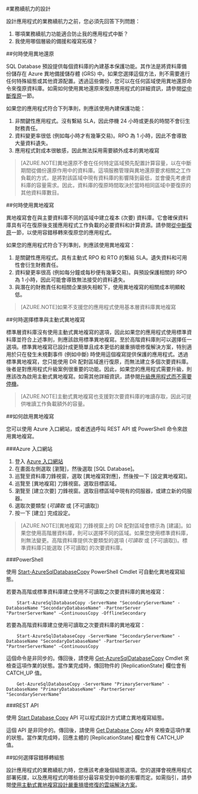 <properties 
   pageTitle="SQL Database 的業務續航力設計" 
   description="選擇指引：本節提供如何選擇應使用之 BCDR 功能及何時使用的指引。其中包括使用 SQL DB 會自動取得之功能的說明。"
   services="sql-database" 
   documentationCenter="" 
   authors="elfisher" 
   manager="jeffreyg" 
   editor="monicar"/>

<tags
   ms.service="sql-database"
   ms.devlang="NA"
   ms.topic="article"
   ms.tgt_pltfrm="NA"
   ms.workload="data-management" 
   ms.date="04/13/2015"
   ms.author="elfish"/>

#業務續航力的設計

設計應用程式的業務續航力之前，您必須先回答下列問題：

1. 哪項業務續航力功能適合防止我的應用程式中斷？
2. 我使用哪個層級的備援和複寫拓樸？

##何時使用異地還原

SQL Database 預設提供每個資料庫的內建基本保護功能。其作法是將資料庫備份儲存在 Azure 異地備援儲存體 (GRS) 中。如果您選擇這個方法，則不需要進行任何特殊組態或其他資源配置。透過這些備份，您可以在任何區域使用異地還原命令來復原資料庫。如需如何使用異地還原來復原應用程式的詳細資訊，請參閱[從中斷復原](sql-database-disaster-recovery.md)一節。

如果您的應用程式符合下列準則，則應該使用內建保護功能：

1. 非關鍵性應用程式。沒有繫結 SLA，因此停機 24 小時或更長的時間不會衍生財務責任。
2. 資料變更率很低 (例如每小時才有幾筆交易)。RPO 為 1 小時，因此不會導致大量資料遺失。
3. 應用程式對成本很敏感，因此無法採用需要額外成本的異地複寫 

> [AZURE.NOTE]異地還原不會在任何特定區域預先配置計算容量，以在中斷期間從備份還原作用中的資料庫。這項服務管理與異地還原要求相關之工作負載的方式，是將對該區域中現有資料庫的影響降到最低，並會優先考慮資料庫的容量需求。因此，資料庫的復原時間取決於當時相同區域中要復原的其他資料庫數目。

##何時使用異地複寫

異地複寫會在與主要資料庫不同的區域中建立複本 (次要) 資料庫。它會確保資料庫具有可在復原後支援應用程式工作負載的必要資料和計算資源。請參閱[從中斷復原](sql-database-disaster-recovery.md)一節，以使用容錯移轉來復原您的應用程式。

如果您的應用程式符合下列準則，則應該使用異地複寫：

1. 是關鍵性應用程式。具有主動式 RPO 和 RTO 的繫結 SLA。遺失資料和可用性會衍生財務責任。 
2. 資料變更率很高 (例如每分鐘或每秒便有幾筆交易)。與預設保護相關的 RPO 為 1 小時，因此可能會導致無法接受的資料遺失。
3. 與潛在的財務責任和相關企業損失相較下，使用異地複寫的相關成本明顯較低。

> [AZURE.NOTE]如果不支援您的應用程式使用基本層資料庫異地複寫

##何時選擇標準與主動式異地複寫

標準層資料庫沒有使用主動式異地複寫的選項，因此如果您的應用程式使用標準資料庫並符合上述準則，則應該啟用標準異地複寫。至於高階資料庫則可以選擇任一選項。標準異地複寫已設計成更簡單且成本更低的嚴重損壞修復解決方案，特別適用於只在發生未規劃事件 (例如中斷) 時使用這個複寫提供保護的應用程式。透過標準異地複寫，您只能使用 DR 配對區域進行復原，而無法建立多個次要資料庫。後者是對應用程式升級案例很重要的功能。因此，如果您的應用程式需要升級，則應該改為啟用主動式異地複寫。如需其他詳細資訊，請參閱[升級應用程式而不需要停機](sql-database-business-continuity-application-upgrade.md)。

> [AZURE.NOTE]主動式異地複寫也支援對次要資料庫的唯讀存取，因此可提供唯讀工作負載額外的容量。

##如何啟用異地複寫

您可以使用 Azure 入口網站，或者透過呼叫 REST API 或 PowerShell 命令來啟用異地複寫。

###Azure 入口網站

1. 登入 [Azure 入口網站](https://portal.Azure.com)
2. 在畫面左側選取 [瀏覽]，然後選取 [SQL Database]。
3. 巡覽至資料庫刀鋒視窗，選取 [異地複寫對應]，然後按一下 [設定異地複寫]。
4. 巡覽至 [異地複寫] 刀鋒視窗。選取目標區域。 
5. 瀏覽至 [建立次要] 刀鋒視窗。選取目標區域中現有的伺服器，或建立新的伺服器。
6. 選取次要類型 (*可讀取* 或 [不可讀取])
7. 按一下 [建立] 完成設定。

> [AZURE.NOTE][異地複寫] 刀鋒視窗上的 DR 配對區域會標示為 [建議]。如果您使用高階層資料庫，則可以選擇不同的區域。如果您使用標準資料庫，則無法變更。高階資料庫提供次要類型的選項 (*可讀取* 或 [不可讀取])。標準資料庫只能選取 [不可讀取] 的次要資料庫。
 
###PowerShell

使用 [Start-AzureSqlDatabaseCopy](https://msdn.microsoft.com/library/dn720220.aspx) PowerShell Cmdlet 可自動化異地複寫組態。

若要為高階或標準資料庫建立使用不可讀取之次要資料庫的異地複寫：
		
		Start-AzureSqlDatabaseCopy -ServerName "SecondaryServerName" -DatabaseName "SecondaryDatabaseName" -PartnerServer "PartnerServerName" –ContinuousCopy -OfflineSecondary
若要為高階資料庫建立使用可讀取之次要資料庫的異地複寫：

		Start-AzureSqlDatabaseCopy -ServerName "SecondaryServerName" -DatabaseName "SecondaryDatabaseName" -PartnerServer "PartnerServerName" –ContinuousCopy
		 
這個命令是非同步的。傳回後，請使用 [Get-AzureSqlDatabaseCopy](https://msdn.microsoft.com/library/dn720235.aspx) Cmdlet 來檢查這項作業的狀態。當作業完成時，傳回物件的 [ReplicationState] 欄位會有 CATCH_UP 值。

		Get-AzureSqlDatabaseCopy -ServerName "PrimaryServerName" -DatabaseName "PrimaryDatabaseName" -PartnerServer "SecondaryServerName"


###REST API 

使用 [Start Database Copy](https://msdn.microsoft.com/library/azure/dn509576.aspx) API 可以程式設計方式建立異地複寫組態。

這個 API 是非同步的。傳回後，請使用 [Get Database Copy](https://msdn.microsoft.com/library/azure/dn509570.aspx) API 來檢查這項作業的狀態。當作業完成時，回應主體的 [ReplicationState] 欄位會有 CATCH_UP 值。


##如何選擇容錯移轉組態 

設計應用程式的業務續航力時，您應該考慮幾個組態選項。您的選擇會視應用程式部署拓撲，以及應用程式的哪些部分最容易受到中斷的影響而定。如需指引，請參閱[使用主動式異地複寫設計嚴重損壞修復的雲端解決方案](https://msdn.microsoft.com/library/azure/dn741328.aspx)。


 

<!---HONumber=July15_HO2-->